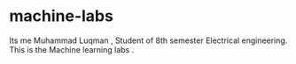 # machine-labs
Its me  Muhammad Luqman , Student of 8th semester Electrical engineering. This is the  Machine learning labs .
